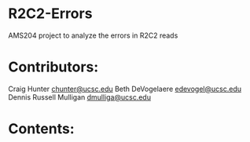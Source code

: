 # R2C2-Errors
AMS204 project to analyze the errors in R2C2 reads

Contributors:
================================================================================
Craig Hunter                chunter@ucsc.edu 
Beth DeVogelaere            edevogel@ucsc.edu   
Dennis Russell Mulligan     dmulliga@ucsc.edu 


Contents:
================================================================================


